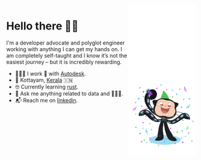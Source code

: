 <img align="right" src="https://github.com/labtocat/labtocat/blob/master/bats.png" alt="Illustration of me everyday" width=180px height=400px />

# Hello there 👋🏽

I'm a developer advocate and polyglot engineer working with anything I can get my hands on. I am completely self-taught and I know it’s not the easiest journey – but it is incredibly rewarding.

- 👨🏽‍💻 I work 🏡  with [Autodesk](https://www.autodesk.in/).
- 📍 Kottayam, [Kerala](https://en.wikipedia.org/wiki/Kerala) 🇮🇳
- 🤓 Currently learning [rust](https://www.rust-lang.org/).
- 💬 Ask me anything related to data and 👨🏽‍💻.
- 📬 Reach me on [linkedin](https://www.linkedin.com/in/sanjanabijoe/).

